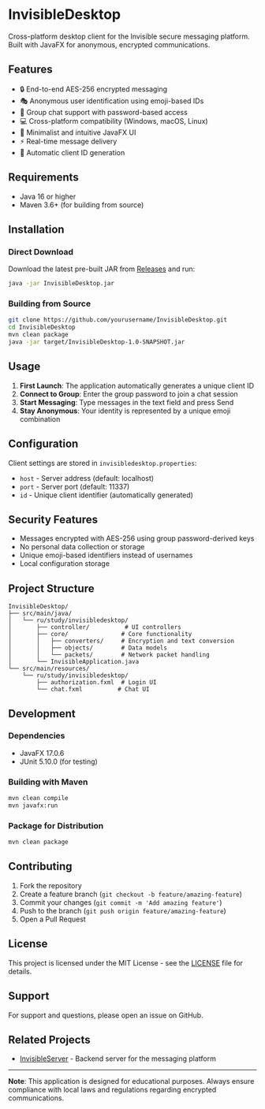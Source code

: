 # InvisibleDesktop

Cross-platform desktop client for the Invisible secure messaging platform. Built with JavaFX for anonymous, encrypted communications.

## Features

- 🔒 End-to-end AES-256 encrypted messaging
- 🎭 Anonymous user identification using emoji-based IDs
- 👥 Group chat support with password-based access
- 💻 Cross-platform compatibility (Windows, macOS, Linux)
- 🎨 Minimalist and intuitive JavaFX UI
- ⚡ Real-time message delivery
- 🔑 Automatic client ID generation

## Requirements

- Java 16 or higher
- Maven 3.6+ (for building from source)

## Installation

### Direct Download
Download the latest pre-built JAR from [Releases](https://github.com/yourusername/InvisibleDesktop/releases) and run:
```bash
java -jar InvisibleDesktop.jar
```

### Building from Source
```bash
git clone https://github.com/yourusername/InvisibleDesktop.git
cd InvisibleDesktop
mvn clean package
java -jar target/InvisibleDesktop-1.0-SNAPSHOT.jar
```

## Usage

1. **First Launch**: The application automatically generates a unique client ID
2. **Connect to Group**: Enter the group password to join a chat session
3. **Start Messaging**: Type messages in the text field and press Send
4. **Stay Anonymous**: Your identity is represented by a unique emoji combination

## Configuration

Client settings are stored in `invisibledesktop.properties`:
- `host` - Server address (default: localhost)
- `port` - Server port (default: 11337)
- `id` - Unique client identifier (automatically generated)

## Security Features

- Messages encrypted with AES-256 using group password-derived keys
- No personal data collection or storage
- Unique emoji-based identifiers instead of usernames
- Local configuration storage

## Project Structure

```
InvisibleDesktop/
├── src/main/java/
│   └── ru/study/invisibledesktop/
│       ├── controller/          # UI controllers
│       ├── core/               # Core functionality
│       │   ├── converters/     # Encryption and text conversion
│       │   ├── objects/        # Data models
│       │   └── packets/        # Network packet handling
│       └── InvisibleApplication.java
└── src/main/resources/
    └── ru/study/invisibledesktop/
        ├── authorization.fxml  # Login UI
        └── chat.fxml          # Chat UI
```

## Development

### Dependencies
- JavaFX 17.0.6
- JUnit 5.10.0 (for testing)

### Building with Maven
```bash
mvn clean compile
mvn javafx:run
```

### Package for Distribution
```bash
mvn clean package
```

## Contributing

1. Fork the repository
2. Create a feature branch (`git checkout -b feature/amazing-feature`)
3. Commit your changes (`git commit -m 'Add amazing feature'`)
4. Push to the branch (`git push origin feature/amazing-feature`)
5. Open a Pull Request

## License

This project is licensed under the MIT License - see the [LICENSE](LICENSE) file for details.

## Support

For support and questions, please open an issue on GitHub.

## Related Projects

- [InvisibleServer](https://github.com/yourusername/InvisibleServer) - Backend server for the messaging platform

---

**Note**: This application is designed for educational purposes. Always ensure compliance with local laws and regulations regarding encrypted communications.
